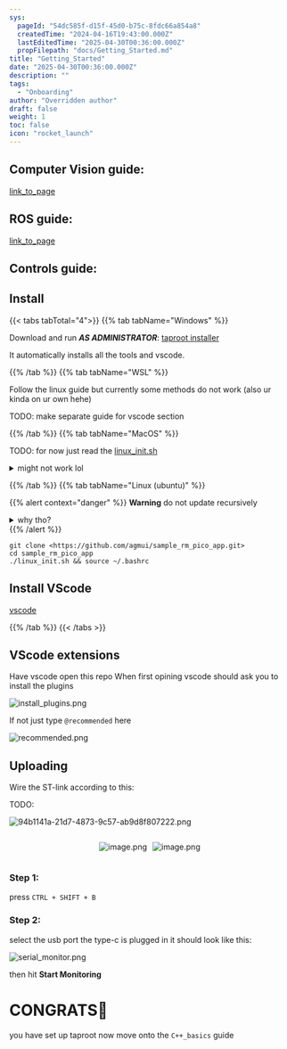 ```yaml
---
sys:
  pageId: "54dc585f-d15f-45d0-b75c-8fdc66a854a8"
  createdTime: "2024-04-16T19:43:00.000Z"
  lastEditedTime: "2025-04-30T00:36:00.000Z"
  propFilepath: "docs/Getting_Started.md"
title: "Getting_Started"
date: "2025-04-30T00:36:00.000Z"
description: ""
tags:
  - "Onboarding"
author: "Overridden author"
draft: false
weight: 1
toc: false
icon: "rocket_launch"
---
```


## Computer Vision guide:

[link_to_page](86d45bc0-388b-4d26-8848-44f255f73d0e)

## ROS guide:

[link_to_page](3c76c1de-ec8f-46d6-8b0a-294005edc2d5)

## Controls guide:

## Install

{{< tabs tabTotal="4">}}
{{% tab tabName="Windows" %}}

Download and run _**AS ADMINISTRATOR**_: [taproot installer](https://github.com/Thornbots/TeachingFreshies/releases/tag/1.0)

It automatically installs all the tools and vscode.

{{% /tab %}}
{{% tab tabName="WSL" %}}

Follow the linux guide but currently some methods do not work (also ur kinda on ur own hehe)

TODO: make separate guide for vscode section

{{% /tab %}}
{{% tab tabName="MacOS" %}}

TODO: for now just read the [linux_init.sh](https://github.com/agmui/sample_rm_pico_app/blob/main/linux_init.sh)

<details>
<summary>might not work lol</summary>

`brew install libusb pkg-config`

Next install: [vscode](https://code.visualstudio.com/Download)

</details>

{{% /tab %}}
{{% tab tabName="Linux (ubuntu)" %}}

{{% alert context="danger" %}}
**Warning** do not update recursively
<details>
<summary>why tho?</summary>
There are some submodules that may go on for a while (like tinyusb) and I highly
recommend you don't need to get them.
If you want to see what submodules I update just look in `linux_init.sh`
</details>
{{% /alert %}}

```shell
git clone <https://github.com/agmui/sample_rm_pico_app.git>
cd sample_rm_pico_app
./linux_init.sh && source ~/.bashrc
```

## Install VScode

[vscode](https://code.visualstudio.com/Download)

{{% /tab %}}
{{< /tabs >}}

## VScode extensions

Have vscode open this repo
When first opining vscode should ask you to install the plugins

![install_plugins.png](https://prod-files-secure.s3.us-west-2.amazonaws.com/d518164a-d88e-44d1-a4ee-3adb3bd8bce0/89bd30f0-1825-4e77-867b-0a41ce370880/install_plugins.png?X-Amz-Algorithm=AWS4-HMAC-SHA256&X-Amz-Content-Sha256=UNSIGNED-PAYLOAD&X-Amz-Credential=ASIAZI2LB466YP4PWE3Z%2F20250813%2Fus-west-2%2Fs3%2Faws4_request&X-Amz-Date=20250813T110822Z&X-Amz-Expires=3600&X-Amz-Security-Token=IQoJb3JpZ2luX2VjEOL%2F%2F%2F%2F%2F%2F%2F%2F%2F%2FwEaCXVzLXdlc3QtMiJHMEUCIQDQ7CxfxMZGK3CuQTa9zv28qSY97t%2FmQ87kthLu920ViwIgMSM8JAE%2FqrYnNYUXg95W4xHDvc6%2F8HuHR%2FbTn8wk6Agq%2FwMIKxAAGgw2Mzc0MjMxODM4MDUiDAakVm%2BcJy%2Bg8WWAUSrcA5E%2FZeXZ1nE%2FmDRskErtxpTUcDHEFcdTgBZ9AWRaNvImSe8H5vd1V0J%2FQHOgW55YQCVfszztgWC%2B3v8CUWJ%2FUII%2FxWX1iTeKFwEOZjZGrkWSL95TX1JreMzx2F7CQ%2BYnzmz3WYbgmB%2BUdTOyjsAJsMCPAtrYyQLnm4OhOymgrtTJw7e%2BPzGO0oDAs3zP%2FhcdwGoEB9z7BMLze2YpRHiAJR4HxexLJkP%2F9ZiBgS5GgiaV5WS5ZwalDOU81yOGoQNe2HPbCUjnGirxgyTEEsp8R05DA7fvu5pY2Pt30QK5HcFMbvb3ELC2CDqjn8PzmJwKHe9yx%2FT0HkN%2Ba0FhjwAXZJEMQjTwK0bBq1Bg9SEyxlKvEcW7Ri%2FTqjM3aoDI70HMUvJwOJXjBkteLPdKPHaeRnOEtcX%2Bi4UneRdULUhKsHRtiH6tp7G%2BW1lcx%2FFcbFrTV2tVyL42X%2FFnI44voNLXyJpCPdP5NcLJGEJuvLa2%2FEkIP%2BqoMt0gYcU%2Bb%2Fe8CKe%2Bw6o185Gm%2F7VqhU1ctAdUVQlgE7PqipB0e1CJUB%2F609hPxoVRX6vXKAeWmhKoOiKddvXqtDCLcWlyDbO1rG9yw%2Ffek8yJg38bcitXIl6Gw7JroB1rxGAJbf6jrvLwMLLG8cQGOqUBWVbB3hWlqmsJgJoeuPf9n1Ot%2B5NGBo80JCFvTE0Fog%2FotYnuAAjF%2FvUeBvO3JbheE7YLhJpyiuDO1hPafe0g5VxWD%2BWMFayUfHbdcOpxodhT5C0jgZJ0egFb4xn7bOaoJ4Dry6O2luWwLNZI%2Bh81K4Cw%2Bv2yZWaAAK6T1ARHzxRlJ%2BpCZZ%2BqP%2Fq6K%2FvbjsG%2FxDA%2BiibKSqctxn3YTKus07LrA9c3&X-Amz-Signature=d686ff341cd332ace8844d8038f5251365ada267ff1d8beb1e851f471a7ed109&X-Amz-SignedHeaders=host&x-amz-checksum-mode=ENABLED&x-id=GetObject)

If not just type `@recommended` here  

![recommended.png](https://prod-files-secure.s3.us-west-2.amazonaws.com/d518164a-d88e-44d1-a4ee-3adb3bd8bce0/61e661e9-5d85-4dfc-be0d-8d2097a5e793/recommended.png?X-Amz-Algorithm=AWS4-HMAC-SHA256&X-Amz-Content-Sha256=UNSIGNED-PAYLOAD&X-Amz-Credential=ASIAZI2LB466YP4PWE3Z%2F20250813%2Fus-west-2%2Fs3%2Faws4_request&X-Amz-Date=20250813T110822Z&X-Amz-Expires=3600&X-Amz-Security-Token=IQoJb3JpZ2luX2VjEOL%2F%2F%2F%2F%2F%2F%2F%2F%2F%2FwEaCXVzLXdlc3QtMiJHMEUCIQDQ7CxfxMZGK3CuQTa9zv28qSY97t%2FmQ87kthLu920ViwIgMSM8JAE%2FqrYnNYUXg95W4xHDvc6%2F8HuHR%2FbTn8wk6Agq%2FwMIKxAAGgw2Mzc0MjMxODM4MDUiDAakVm%2BcJy%2Bg8WWAUSrcA5E%2FZeXZ1nE%2FmDRskErtxpTUcDHEFcdTgBZ9AWRaNvImSe8H5vd1V0J%2FQHOgW55YQCVfszztgWC%2B3v8CUWJ%2FUII%2FxWX1iTeKFwEOZjZGrkWSL95TX1JreMzx2F7CQ%2BYnzmz3WYbgmB%2BUdTOyjsAJsMCPAtrYyQLnm4OhOymgrtTJw7e%2BPzGO0oDAs3zP%2FhcdwGoEB9z7BMLze2YpRHiAJR4HxexLJkP%2F9ZiBgS5GgiaV5WS5ZwalDOU81yOGoQNe2HPbCUjnGirxgyTEEsp8R05DA7fvu5pY2Pt30QK5HcFMbvb3ELC2CDqjn8PzmJwKHe9yx%2FT0HkN%2Ba0FhjwAXZJEMQjTwK0bBq1Bg9SEyxlKvEcW7Ri%2FTqjM3aoDI70HMUvJwOJXjBkteLPdKPHaeRnOEtcX%2Bi4UneRdULUhKsHRtiH6tp7G%2BW1lcx%2FFcbFrTV2tVyL42X%2FFnI44voNLXyJpCPdP5NcLJGEJuvLa2%2FEkIP%2BqoMt0gYcU%2Bb%2Fe8CKe%2Bw6o185Gm%2F7VqhU1ctAdUVQlgE7PqipB0e1CJUB%2F609hPxoVRX6vXKAeWmhKoOiKddvXqtDCLcWlyDbO1rG9yw%2Ffek8yJg38bcitXIl6Gw7JroB1rxGAJbf6jrvLwMLLG8cQGOqUBWVbB3hWlqmsJgJoeuPf9n1Ot%2B5NGBo80JCFvTE0Fog%2FotYnuAAjF%2FvUeBvO3JbheE7YLhJpyiuDO1hPafe0g5VxWD%2BWMFayUfHbdcOpxodhT5C0jgZJ0egFb4xn7bOaoJ4Dry6O2luWwLNZI%2Bh81K4Cw%2Bv2yZWaAAK6T1ARHzxRlJ%2BpCZZ%2BqP%2Fq6K%2FvbjsG%2FxDA%2BiibKSqctxn3YTKus07LrA9c3&X-Amz-Signature=5a9e723af18e978416c16a8efc16b4c77d914642824dd37d1c410e484d9b2fba&X-Amz-SignedHeaders=host&x-amz-checksum-mode=ENABLED&x-id=GetObject)

## Uploading

Wire the ST-link according to this:

TODO:

![94b1141a-21d7-4873-9c57-ab9d8f807222.png](https://prod-files-secure.s3.us-west-2.amazonaws.com/d518164a-d88e-44d1-a4ee-3adb3bd8bce0/e5fad17d-ab82-4300-9f4c-505ab4b1202c/94b1141a-21d7-4873-9c57-ab9d8f807222.png?X-Amz-Algorithm=AWS4-HMAC-SHA256&X-Amz-Content-Sha256=UNSIGNED-PAYLOAD&X-Amz-Credential=ASIAZI2LB466YP4PWE3Z%2F20250813%2Fus-west-2%2Fs3%2Faws4_request&X-Amz-Date=20250813T110822Z&X-Amz-Expires=3600&X-Amz-Security-Token=IQoJb3JpZ2luX2VjEOL%2F%2F%2F%2F%2F%2F%2F%2F%2F%2FwEaCXVzLXdlc3QtMiJHMEUCIQDQ7CxfxMZGK3CuQTa9zv28qSY97t%2FmQ87kthLu920ViwIgMSM8JAE%2FqrYnNYUXg95W4xHDvc6%2F8HuHR%2FbTn8wk6Agq%2FwMIKxAAGgw2Mzc0MjMxODM4MDUiDAakVm%2BcJy%2Bg8WWAUSrcA5E%2FZeXZ1nE%2FmDRskErtxpTUcDHEFcdTgBZ9AWRaNvImSe8H5vd1V0J%2FQHOgW55YQCVfszztgWC%2B3v8CUWJ%2FUII%2FxWX1iTeKFwEOZjZGrkWSL95TX1JreMzx2F7CQ%2BYnzmz3WYbgmB%2BUdTOyjsAJsMCPAtrYyQLnm4OhOymgrtTJw7e%2BPzGO0oDAs3zP%2FhcdwGoEB9z7BMLze2YpRHiAJR4HxexLJkP%2F9ZiBgS5GgiaV5WS5ZwalDOU81yOGoQNe2HPbCUjnGirxgyTEEsp8R05DA7fvu5pY2Pt30QK5HcFMbvb3ELC2CDqjn8PzmJwKHe9yx%2FT0HkN%2Ba0FhjwAXZJEMQjTwK0bBq1Bg9SEyxlKvEcW7Ri%2FTqjM3aoDI70HMUvJwOJXjBkteLPdKPHaeRnOEtcX%2Bi4UneRdULUhKsHRtiH6tp7G%2BW1lcx%2FFcbFrTV2tVyL42X%2FFnI44voNLXyJpCPdP5NcLJGEJuvLa2%2FEkIP%2BqoMt0gYcU%2Bb%2Fe8CKe%2Bw6o185Gm%2F7VqhU1ctAdUVQlgE7PqipB0e1CJUB%2F609hPxoVRX6vXKAeWmhKoOiKddvXqtDCLcWlyDbO1rG9yw%2Ffek8yJg38bcitXIl6Gw7JroB1rxGAJbf6jrvLwMLLG8cQGOqUBWVbB3hWlqmsJgJoeuPf9n1Ot%2B5NGBo80JCFvTE0Fog%2FotYnuAAjF%2FvUeBvO3JbheE7YLhJpyiuDO1hPafe0g5VxWD%2BWMFayUfHbdcOpxodhT5C0jgZJ0egFb4xn7bOaoJ4Dry6O2luWwLNZI%2Bh81K4Cw%2Bv2yZWaAAK6T1ARHzxRlJ%2BpCZZ%2BqP%2Fq6K%2FvbjsG%2FxDA%2BiibKSqctxn3YTKus07LrA9c3&X-Amz-Signature=36852f5df768f96a8bc5dbb147570d62cf9427650a32c6f68cd7c898673cb3f0&X-Amz-SignedHeaders=host&x-amz-checksum-mode=ENABLED&x-id=GetObject)

<div style="display: flex;flex-direction: row; column-gap:10px; max-width: 630px;justify-content: center;">
<div>

![image.png](https://prod-files-secure.s3.us-west-2.amazonaws.com/d518164a-d88e-44d1-a4ee-3adb3bd8bce0/210ecb78-1116-4d7b-b9b7-2292f66fa2c2/image.png?X-Amz-Algorithm=AWS4-HMAC-SHA256&X-Amz-Content-Sha256=UNSIGNED-PAYLOAD&X-Amz-Credential=ASIAZI2LB4666FS2ZEBF%2F20250813%2Fus-west-2%2Fs3%2Faws4_request&X-Amz-Date=20250813T110824Z&X-Amz-Expires=3600&X-Amz-Security-Token=IQoJb3JpZ2luX2VjEOL%2F%2F%2F%2F%2F%2F%2F%2F%2F%2FwEaCXVzLXdlc3QtMiJIMEYCIQC7kvfRPxCxPSlhyzHInok17267tPZ3oQp6pSWFg7%2FHCQIhAI%2Fr1oRQ7cQHf1K%2Bxjy4%2FcSaHnvMqJvlPkXNx%2FwvyOBFKv8DCCsQABoMNjM3NDIzMTgzODA1IgwQkXneTZwulz98uwIq3ANsbaqTW%2BEMX%2FhhZZgS2Zgn3BJ%2FMjaLpTFcRTpqoBrB2J75Wfr32hVpyp3OH8L3EFcb1ZB0OUD70jHYdmTX0BOTszoPb7L%2Fvz6SJTdqC9ELDihSgEfLKJ9wgBy%2FiLZCIC02QnSx9B%2BsIhf%2FjkSUDF%2BKF8om2QqY6wZ0dSBsrSpHQKUkkMOmtWjOpPYKIhrvZjgVlumNViNSoqvvtpVRBfsdwa3japKeCnJBqB1rlhNoPRw2bA1GhJS8G%2Ff9wjLyL5f6KvBX22PwjUTRrCdEAr20Gng80KDv47rs3WQ3Z7pgo8a0arP%2F4pUAHIx1nRbGz8SeuhHDTx9aHzCLYdaqcDz5MMnJyXa2so%2FMICZsLyeXw7yg35QdcH7pIRdEvrtKKLNQdbgEQ1T37QCwGOiFSMFZOJD3I8lkEVValg2NXapIE6LznqxhOQUq1tIQME6na%2BfEm1hyhYhNHftjJjw%2FoX%2FRStPsh9bo2QBGJhaxEL6EvCIzdWSGVb2QIMD%2FkA%2BkGm%2F7rUOr9wRWWRFLuNviNTenKle7Pdh1bDlkb47drGuYREbuKSO7%2FZ7Vz6wVQT4fXQ%2FY5krymUksaSm2UmjakHQ1Cz66lIC3lScC5UwTGJ4a61LMrtW3OJ%2B4%2BYURmTD9xfHEBjqkAVZ0zUO%2FZq91HnlKy9JhT75eLNczBOwloC%2FBiYE3w5AtNyvShPsb6%2FBdrjO4iXnA%2BoG9DNaj1hkfePMrlvKOww6sL7pFcdTXvTE6HyFcXShDw1jA9qEwkSDh2ZLAQzMsKMbHaINbUHaptgO%2Fkywm%2BgbCsgDWNmNFaRrJ%2FIFGwLAt1mKF%2Bp9t%2FUp4cYdY0nivoBk423Bmm7PNOSeuu8Q75KwgENhg&X-Amz-Signature=3f74195c5428c51e205933125021d243b75c66a708edd43261b9ef411118d91e&X-Amz-SignedHeaders=host&x-amz-checksum-mode=ENABLED&x-id=GetObject)

</div>
<div>

![image.png](https://prod-files-secure.s3.us-west-2.amazonaws.com/d518164a-d88e-44d1-a4ee-3adb3bd8bce0/33a0fd0f-8ca6-4a86-8e09-26e95ded1fff/image.png?X-Amz-Algorithm=AWS4-HMAC-SHA256&X-Amz-Content-Sha256=UNSIGNED-PAYLOAD&X-Amz-Credential=ASIAZI2LB466U5UGCUHT%2F20250813%2Fus-west-2%2Fs3%2Faws4_request&X-Amz-Date=20250813T110824Z&X-Amz-Expires=3600&X-Amz-Security-Token=IQoJb3JpZ2luX2VjEOL%2F%2F%2F%2F%2F%2F%2F%2F%2F%2FwEaCXVzLXdlc3QtMiJGMEQCICqwJOVr6QmRLu699rJQdIGJdMpgXfQhBe2yCO33p2ZVAiBYYd%2FW7cPXws0xzDPZr8C16iAxcrcgTW%2B2e%2BaP7DT1oCr%2FAwgrEAAaDDYzNzQyMzE4MzgwNSIM9Ho5SH3sgyqrqiJwKtwDZq%2Be3zLYgTAsaBeVRo6lCyTjcSqncbK%2BBYfRQbH6cdD3y3cRBuUKsDXNMpprw5zAO6t72sTWbOzTuTsN%2BljoRKsfadOn1HqUtQozCHwbbeiPNNWgbvrFG%2BKkXAlqrsqvVp9OvlDeAP8Z8TNEmiLWF8H66yZPhXlxIFL43d4kzZq28chiDWFHku%2B3J%2B1Cj%2BNEz9mjUrBdHDSBBfkPGNmnSeoqD5YShfKVxda3abHN61XmXwHG42Q7tIPIVzDUQ%2BrfEz26MlNskMFkwzjvdBjQTnHQXqQ%2BNbKOlHhrv9f2xCeo%2BGtMtOuX%2FvTJfAGpU%2FigVcYbanfaK2UREkH%2B8QMh5nNQh3jaL7xGrAwT4wD%2BIZKoP%2Bn33r5gigLz%2BXpzRSsflUmPRZIO7NIjk5EjOae2IFYK4XmdaJMQVCu%2Fv%2B5GqoW995zUE2vqgu9MGu8%2BZJAbyIf0dKGYePcr1yAeS9nrtOjhWGEWbyVy0ZwyDhE%2BxkJj5JltoHfTsuPBRvn81%2BOczPKnaawgvSSyuMYf428ytoQcSedh6tI5TbVjEL4D5RRwidje7y0ziaa8i7EdaN3A6zrxo%2FA4AMIy4NcLMRBEew9MaqGpvfeCEW4DyKPbUwpTy4TyAcw1zihrSO4wp8bxxAY6pgGKCCFAPCeYFR6FWqBTQA5Hc%2FXBK6%2BWoITx4MgVHlrDZpjepy0iQ%2Bdn3aJkHZCyyC%2Fn4DcyKToHELzIDTKKdW7BkkHEaxZX7QE7TyBMI5qqv%2FiW6ISyUpjsEjQ%2FFddgeuhGWmio%2BscmQ5wTkjsK9uW%2B0frzQCjrg2KkMikRbm394EyO7Byk0a5ukG2etFHmodnM6iBFnOq%2FBHd2EWHP9dpVRTChOp2T&X-Amz-Signature=5c3d48ae14c9274e5a9a47ab64b7de4054c112350df6700b91d9b59204235676&X-Amz-SignedHeaders=host&x-amz-checksum-mode=ENABLED&x-id=GetObject)

</div>
</div>

### Step 1:

press `CTRL + SHIFT + B`

### Step 2:

select the usb port the type-c is plugged in it should look like this:

![serial_monitor.png](https://prod-files-secure.s3.us-west-2.amazonaws.com/d518164a-d88e-44d1-a4ee-3adb3bd8bce0/f03f4774-05d4-4393-b6a0-d5efb6d315ab/serial_monitor.png?X-Amz-Algorithm=AWS4-HMAC-SHA256&X-Amz-Content-Sha256=UNSIGNED-PAYLOAD&X-Amz-Credential=ASIAZI2LB466YP4PWE3Z%2F20250813%2Fus-west-2%2Fs3%2Faws4_request&X-Amz-Date=20250813T110822Z&X-Amz-Expires=3600&X-Amz-Security-Token=IQoJb3JpZ2luX2VjEOL%2F%2F%2F%2F%2F%2F%2F%2F%2F%2FwEaCXVzLXdlc3QtMiJHMEUCIQDQ7CxfxMZGK3CuQTa9zv28qSY97t%2FmQ87kthLu920ViwIgMSM8JAE%2FqrYnNYUXg95W4xHDvc6%2F8HuHR%2FbTn8wk6Agq%2FwMIKxAAGgw2Mzc0MjMxODM4MDUiDAakVm%2BcJy%2Bg8WWAUSrcA5E%2FZeXZ1nE%2FmDRskErtxpTUcDHEFcdTgBZ9AWRaNvImSe8H5vd1V0J%2FQHOgW55YQCVfszztgWC%2B3v8CUWJ%2FUII%2FxWX1iTeKFwEOZjZGrkWSL95TX1JreMzx2F7CQ%2BYnzmz3WYbgmB%2BUdTOyjsAJsMCPAtrYyQLnm4OhOymgrtTJw7e%2BPzGO0oDAs3zP%2FhcdwGoEB9z7BMLze2YpRHiAJR4HxexLJkP%2F9ZiBgS5GgiaV5WS5ZwalDOU81yOGoQNe2HPbCUjnGirxgyTEEsp8R05DA7fvu5pY2Pt30QK5HcFMbvb3ELC2CDqjn8PzmJwKHe9yx%2FT0HkN%2Ba0FhjwAXZJEMQjTwK0bBq1Bg9SEyxlKvEcW7Ri%2FTqjM3aoDI70HMUvJwOJXjBkteLPdKPHaeRnOEtcX%2Bi4UneRdULUhKsHRtiH6tp7G%2BW1lcx%2FFcbFrTV2tVyL42X%2FFnI44voNLXyJpCPdP5NcLJGEJuvLa2%2FEkIP%2BqoMt0gYcU%2Bb%2Fe8CKe%2Bw6o185Gm%2F7VqhU1ctAdUVQlgE7PqipB0e1CJUB%2F609hPxoVRX6vXKAeWmhKoOiKddvXqtDCLcWlyDbO1rG9yw%2Ffek8yJg38bcitXIl6Gw7JroB1rxGAJbf6jrvLwMLLG8cQGOqUBWVbB3hWlqmsJgJoeuPf9n1Ot%2B5NGBo80JCFvTE0Fog%2FotYnuAAjF%2FvUeBvO3JbheE7YLhJpyiuDO1hPafe0g5VxWD%2BWMFayUfHbdcOpxodhT5C0jgZJ0egFb4xn7bOaoJ4Dry6O2luWwLNZI%2Bh81K4Cw%2Bv2yZWaAAK6T1ARHzxRlJ%2BpCZZ%2BqP%2Fq6K%2FvbjsG%2FxDA%2BiibKSqctxn3YTKus07LrA9c3&X-Amz-Signature=5ac587a5c6925608bb4ffdbb4410529b41bef75bfb1efcf368505e98cb42b789&X-Amz-SignedHeaders=host&x-amz-checksum-mode=ENABLED&x-id=GetObject)

then hit **Start Monitoring**

# CONGRATS🎉

you have set up taproot now move onto the `C++_basics` guide
